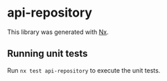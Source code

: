 # api-repository

This library was generated with [Nx](https://nx.dev).

## Running unit tests

Run `nx test api-repository` to execute the unit tests.
